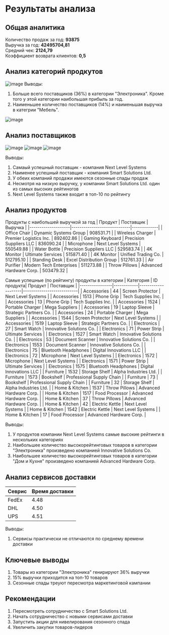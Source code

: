 # Результаты анализа
## Общая аналитика
Количество продаж за год: **93875**  
Выручка за год: **42495704,81**  
Средний чек: **2124,79**  
Коэффициент возврата клиентов: **0,5**


## Анализ категорий продкутов
![image](https://github.com/user-attachments/assets/8ad2b9e5-c770-4bb5-98ee-29e32aafc1e7)
Выводы: 
1) Больше всего поставщиков (36%) в категории "Электроника". Кроме того у этой категории наибольшая прибыль за год.
2) Наименьшее количество поставщиков (14%) и наименьшая выручка в категрии "Мебель".
   
![image](https://github.com/user-attachments/assets/c73d9c82-4109-41d9-a897-fb6fcf0a37ff)

## Анализ поставщиков
![image](https://github.com/user-attachments/assets/1f00e9f7-31a3-4aa2-9a2d-20c930db43ed)
![image](https://github.com/user-attachments/assets/7143a31d-9bec-4f75-bc94-eb61f38f5634)
![image](https://github.com/user-attachments/assets/a230ea6b-ec3d-4487-9af4-c0044f446589)

Выводы:
1) Самаый успешный поставщик - компания Next Level Systems
2) Наименее успешный поставщик - компания Smart Solutions Ltd.
3) У обеих компаний продажи имеются сезонные спады продаж
4) Несмотря на низкую выручку, у компании Smart Solutions Ltd. один из самых высоких рейтиногов
5) Next Level Systems также входит в топ-10 по рейтингу

## Анализ продуктов
Продукты с наибольшей выручкой за год
| Продукт            | Поставщик                   | Выручка     |
|--------------------|-----------------------------|-------------|
| Office Chair       | Dynamic Systems Group       | 908531.71   |
| Wireless Charger   | Premier Logistics Inc.      | 892402.86   |
| Gaming Keyboard    | Precision Suppliers LLC     | 836090.24   |
| Microphone         | Next Level Systems          | 550549.88   |
| Water Bottle       | Precision Suppliers LLC     | 529583.74   |
| 4K Monitor         | Ultimate Services           | 515871.40   |
| 4K Monitor         | Unified Trading Co.         | 512795.10   |
| Standing Desk      | Excel Distribution Group    | 512761.33   |
| Air Purifier       | Modern Tech Enterprises     | 511273.88   |
| Throw Pillows      | Advanced Hardware Corp.     | 503479.32   |

Самые успешные (по рейтингу) продукты в категории
| Категория      | ID продукта| Продукт            | Поставщик                 |
|----------------|------------|--------------------|---------------------------|
| Accessories    | 44         | Screen Protector   | Next Level Systems        |
| Accessories    | 1513       | Phone Grip         | Tech Supplies Inc.        |
| Accessories    | 13         | Phone Grip         | Tech Supplies Inc.        |
| Accessories    | 1524       | Portable Charger   | Mega Suppliers            |
| Accessories    | 19         | Laptop Sleeve      | Strategic Partners Co.    |
| Accessories    | 24         | Portable Charger   | Mega Suppliers            |
| Accessories    | 1544       | Screen Protector   | Next Level Systems        |
| Accessories    | 1519       | Laptop Sleeve      | Strategic Partners Co.    |
| Electronics    | 27         | Smart Watch        | Innovative Solutions Co.  |
| Electronics    | 71         | Power Strip        | Ultimate Services         |
| Electronics    | 1527       | Smart Watch        | Innovative Solutions Co.  |
| Electronics    | 53         | Document Scanner   | Innovative Solutions Co.  |
| Electronics    | 1553       | Document Scanner   | Innovative Solutions Co.  |
| Electronics    | 75         | Bluetooth Headphones | Digital Innovations LLC |
| Electronics    | 72         | Microphone         | Next Level Systems        |
| Electronics    | 1572       | Microphone         | Next Level Systems        |
| Electronics    | 1571       | Power Strip        | Ultimate Services         |
| Electronics    | 1575       | Bluetooth Headphones | Digital Innovations LLC |
| Furniture      | 1532       | Storage Shelf      | Alpha Industries Ltd.     |
| Furniture      | 1573       | Bookshelf          | Professional Supply Chain |
| Furniture      | 73         | Bookshelf          | Professional Supply Chain |
| Furniture      | 32         | Storage Shelf      | Alpha Industries Ltd.     |
| Home & Kitchen | 1537       | Throw Pillows      | Advanced Hardware Corp.   |
| Home & Kitchen | 1517       | Food Processor     | Advanced Hardware Corp.   |
| Home & Kitchen | 37         | Throw Pillows      | Advanced Hardware Corp.   |
| Home & Kitchen | 42         | Electric Kettle    | Next Level Systems        |
| Home & Kitchen | 1542       | Electric Kettle    | Next Level Systems        |
| Home & Kitchen | 17         | Food Processor     | Advanced Hardware Corp.   |


Выводы: 
1) У продуктов компании Next Level Systems самые высокие рейтинги в нескольких категориях
2) Наибольшее количество высокорейтинговых товаров в категории "Электроника" произведено компанией Innovative Solutions Co.
3) Наибольшее количество высокорейтинговых товаров в категории "Дом и Кухня" произведено компанией Advanced Hardware Corp.

## Анализ сервисов доставки
| Севрис  | Время доставки|
|---------|---------------|
| FedEx   | 4.48          |
| DHL     | 4.50          |
| UPS     | 4.51          |


Выводы:
1) Сервисы практически не отличаются по среднему времени доставки

## Ключевые выводы
1) Товары из категории "Электроника" генирируют 36% выручки
2) 15% выручки приходится на топ-10 товаров
3) Сезонные спады треуют пересмотра маркетинговой кампании

## Рекомендации
1) Пересмотреть сотрудничество с Smart Solutions Ltd.
2) Начать сотрудничество с новыми сервисами доставки
3) Запустить акции для нивелирования сезонного спада
4) Увеличить закупки товаров-лидеров
